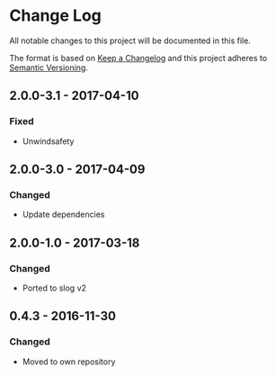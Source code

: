 # Change Log
All notable changes to this project will be documented in this file.

The format is based on [Keep a Changelog](http://keepachangelog.com/)
and this project adheres to [Semantic Versioning](http://semver.org/).

## 2.0.0-3.1 - 2017-04-10
### Fixed

* Unwindsafety

## 2.0.0-3.0 - 2017-04-09
### Changed

* Update dependencies

## 2.0.0-1.0 - 2017-03-18
### Changed

* Ported to slog v2

## 0.4.3 - 2016-11-30
### Changed

* Moved to own repository
